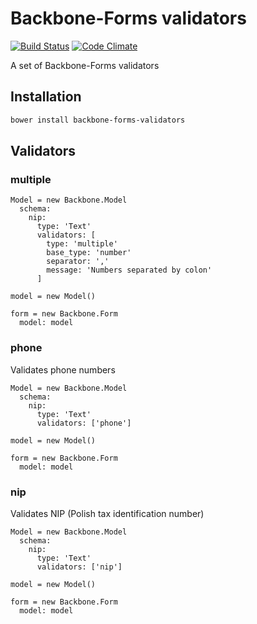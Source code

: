 # Backbone-Forms validators

[![Build Status](https://travis-ci.org/tomi77/backbone-forms-validators.svg?branch=master)](https://travis-ci.org/tomi77/backbone-forms-validators)
[![Code Climate](https://codeclimate.com/github/tomi77/backbone-forms-validators/badges/gpa.svg)](https://codeclimate.com/github/tomi77/backbone-forms-validators)

A set of Backbone-Forms validators

## Installation

~~~bash
bower install backbone-forms-validators
~~~

## Validators

### multiple

~~~coffee-script
Model = new Backbone.Model
  schema:
    nip:
      type: 'Text'
      validators: [
        type: 'multiple'
        base_type: 'number'
        separator: ','
        message: 'Numbers separated by colon'
      ]

model = new Model()

form = new Backbone.Form
  model: model
~~~

### phone

Validates phone numbers

~~~coffee-script
Model = new Backbone.Model
  schema:
    nip:
      type: 'Text'
      validators: ['phone']

model = new Model()

form = new Backbone.Form
  model: model
~~~

### nip

Validates NIP (Polish tax identification number)

~~~coffee-script
Model = new Backbone.Model
  schema:
    nip:
      type: 'Text'
      validators: ['nip']

model = new Model()

form = new Backbone.Form
  model: model
~~~

